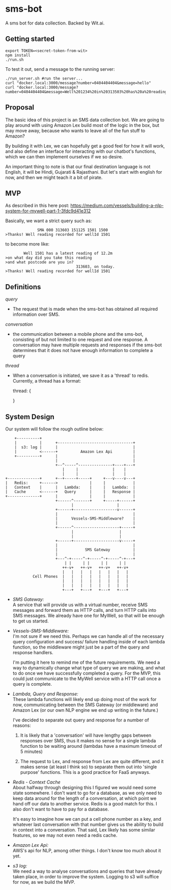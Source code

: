 # sms-bot
A sms bot for data collection. Backed by Wit.ai.


## Getting started

``` code:bash
export TOKEN=<secret-token-from-wit>
npm install
./run.sh
```

To test it out, send a message to the running server:
``` code:bash
./run_server.sh #run the server...
curl "docker.local:3000/message?number=0404404404&message=hello"
curl "docker.local:3000/message?number=0404404404&message=Well%201234%20in%20313503%20has%20a%20reading%20of%2012.34m%20today"
```

## Proposal

The basic idea of this project is an SMS data collection bot.
We are going to play around with using Amazon Lex build most of the logic in the box, but may move away, because who wants to leave all of the fun stuff to Amazon?

By building it with Lex, we can hopefully get a good feel for how it will work, and also define an interface for interacting with our chatbot's functions, which we can then implement ourselves if we so desire.

An important thing to note is that our final destination language is not English, it will be Hindi, Gujarati & Rajasthani. But let's start with english for now, and then we might teach it a bit of pirate.


## MVP
As described in this here post: https://medium.com/vessels/building-a-nlp-system-for-mywell-part-1-3fdc9d41e312

Basically, we want a strict query such as:
``` code:bash
              SMA 000 313603 151125 1501 1500
>Thanks! Well reading recorded for wellId 1501
```       

to become more like:
``` code:bash
        Well 1501 has a latest reading of 12.2m
>on what day did you take this reading
>and what postcode are you in?
                               313603, on today.
>Thanks! Well reading recorded for wellId 1501
```

## Definitions

*query*
  - The request that is made when the sms-bot has obtained all required information over SMS.


*conversation*
  - the communication between a mobile phone and the sms-bot, consisting of but not limited to one request and one response.
    A conversation may have multiple requests and responses if the sms-bot determines that it does not have enough information to complete a query

*thread*
 - When a conversation is initiated, we save it as a 'thread' to redis. Currently, a thread has a format:

    thread: {
      
    }


## System Design

Our system will follow the rough outline below:
``` code:bash
    +----------+
    |          |      +---------------------------------+
    |  s3: log |      |                                 |
    |          <------+          Amazon Lex Api         |
    +----------+      |                                 |
                      |                                 |
                      +--^-----^---------------+----+---+
                         |     |               |    |
                         |     |               |    |
+--------------+      +--+-----+-----+     +---v----v---+
|   Redis:     +------>              |     |            |
|   Context    |      |   Lambda:    |     |   Lambda:  |
|   Cache      <------+   Query      |     |   Response |
+--------------+      |              |     |            |
                      +------^-------+     +-----+------+
                             |                   |
                      +------+-------------------v------+
                      |                                 |
                      |      Vessels-SMS-Middleware?    |
                      |                                 |
                      +------^--------------------+-----+
                             |                    |
                             |                    |
                      +------+--------------------v-----+
                      |                                 |
                      |            SMS Gateway          |
                      |                                 |
                      +---^-+-----^-+-----^-+-----^-+---+
                          | |     | |     | |     | |
                         ++-v+   ++-v+   ++-v+   ++-v+
                         |   |   |   |   |   |   |   |
            Cell Phones  |   |   |   |   |   |   |   |
                         |   |   |   |   |   |   |   |
                         |   |   |   |   |   |   |   |
                         +---+   +---+   +---+   +---+
```

- *SMS Gateway:*    
  A service that will provide us with a virtual number, receive SMS messages and forward them as HTTP calls, and turn HTTP calls into SMS messages. We already have one for MyWell, so that will be enough to get us started.

- *Vessels-SMS-Middleware:*  
  I'm not sure if we need this. Perhaps we can handle all of the necessary query configuration and success/ failure handling inside of each lambda function, so the middleware might just be a part of the query and response handlers.

  I'm putting it here to remind me of the future requirements. We need a way to dynamically change what type of query we are making, and what to do once we have successfully completed a query. For the MVP, this could just communicate to the MyWell service with a HTTP call once a query is complete.

- *Lambda, Query and Response:*  
  These lambda functions will likely end up doing most of the work for now, communicating between the SMS Gateway (or middleware) and Amazon Lex (or our own NLP engine we end up writing in the future.)

  I've decided to separate out query and response for a number of reasons:
  1. It is likely that a 'conversation' will have lengthy gaps between responses over SMS, thus it makes no sense for a single lambda function to be waiting around (lambdas have a maximum timeout of 5 minutes)

  2. The request to Lex, and response from Lex are quite different, and it makes sense (at least I think so) to separate them out into 'single purpose' functions. This is a good practice for FaaS anyways.

- *Redis - Context Cache*  
  About halfway through designing this I figured we would need some state somewhere. I don't want to go for a database, as we only need to keep data around for the length of a conversation, at which point we hand off our data to another service. Redis is a good match for this. I also don't want to have to pay for a database.

  It's easy to imagine how we can put a cell phone number as a key, and whatever last conversation with that number gives us the ability to build in context into a conversation. That said, Lex likely has some similar features, so we may not even need a redis cache.

- *Amazon Lex Api:*  
  AWS's api for NLP, among other things. I don't know too much about it yet.

- *s3 log:*  
  We need a way to analyse conversations and queries that have already taken place, in order to improve the system. Logging to s3 will suffice for now, as we build the MVP.
